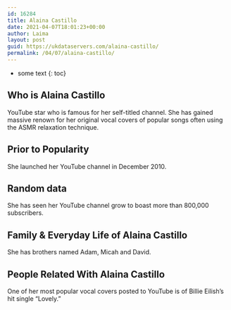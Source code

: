 ```yaml
---
id: 16284
title: Alaina Castillo
date: 2021-04-07T18:01:23+00:00
author: Laima
layout: post
guid: https://ukdataservers.com/alaina-castillo/
permalink: /04/07/alaina-castillo/
---
```


* some text
{: toc}


## Who is Alaina Castillo
                  
                  
                  
YouTube star who is famous for her self-titled channel. She has gained massive renown for her original vocal covers of popular songs often using the ASMR relaxation technique.  
                  
              
            
              
            
                
                
                
## Prior to Popularity
                  
                  
                  
She launched her YouTube channel in December 2010. 
                  
              
            
              
            
                
                
                
## Random data
                  
                  
                  
She has seen her YouTube channel grow to boast more than 800,000 subscribers. 
                  
              
            
              
            
                
                
                
## Family & Everyday Life of Alaina Castillo
                  
                  
                  
She has brothers named Adam, Micah and David. 
                  
              
            
              
            
                
                
                
## People Related With Alaina Castillo
                  
                  
                  
One of her most popular vocal covers posted to YouTube is of Billie Eilish&#8217;s hit single &#8220;Lovely.&#8221;
                  
              
            
              
            
                
              
            
              
              
            
            
              
            
          
          
          